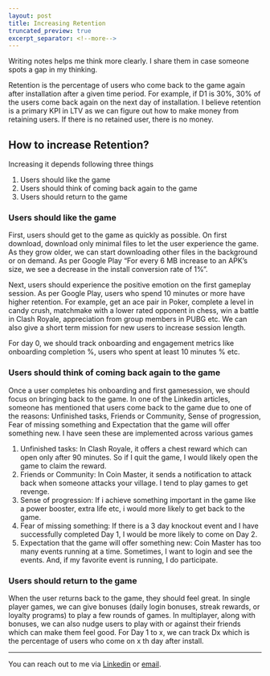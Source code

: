 ```yaml
---
layout: post
title: Increasing Retention
truncated_preview: true
excerpt_separator: <!--more-->
---
```

<div class="message">
Writing notes helps me think more clearly. I share them in case someone spots a gap in my thinking.
</div>

Retention is the percentage of users who come back to the game again after installation after a given time period. For example, if D1 is 30%, 30% of the users come back again on the next day of installation. I believe retention is a primary KPI in LTV as we can figure out how to make money from retaining users. If there is no retained user, there is no money.

## How to increase Retention? 

Increasing it depends following three things

1. Users should like the game 
2. Users should think of coming back again to the game
3. Users should return to the game 

<!--more-->

### Users should like the game

First, users should get to the game as quickly as possible. On first download, download only minimal files to let the user experience the game. As they grow older, we can start downloading other files in the background or on demand. As per Google Play “For every 6 MB increase to an APK’s size, we see a decrease in the install conversion rate of 1%”.

Next, users should experience the positive emotion on the first gameplay session. As per Google Play, users who spend 10 minutes or more have higher retention. For example, get an ace pair in Poker, complete a level in candy crush, matchmake with a lower rated opponent in chess, win a battle in Clash Royale, appreciation from group members in PUBG etc. We can also give a short term mission for new users to increase session length. 

For day 0, we should track onboarding and engagement metrics like onboarding completion %, users who spent at least 10 minutes % etc. 

### Users should think of coming back again to the game

Once a user completes his onboarding and first gamesession, we should focus on bringing back to the game. In one of the Linkedin articles, someone has mentioned that users come back to the game due to one of the reasons: Unfinished tasks, Friends or Community, Sense of progression, Fear of missing something and Expectation that the game will offer something new. I have seen these are implemented across various games

1. Unfinished tasks: In Clash Royale, it offers a chest reward which can open only after 90 minutes. So if I quit the game, I would likely open the game to claim the reward.
2. Friends or Community: In Coin Master, it sends a notification to attack back when someone attacks your village. I tend to play games to get revenge. 
3. Sense of progression: If i achieve something important in the game like a power booster, extra life etc, i would more likely to get back to the game. 
4. Fear of missing something: If there is a 3 day knockout event and I have successfully completed Day 1, I would be more likely to come on Day 2. 
5. Expectation that the game will offer something new: Coin Master has too many events running at a time. Sometimes, I want to login and see the events. And, if my favorite event is running, I do participate.

### Users should return to the game 

When the user returns back to the game, they should feel great. In single player games, we can give bonuses (daily login bonuses, streak rewards, or loyalty programs) to play a few rounds of games. In multiplayer, along with bonuses, we can also nudge users to play with or against their friends which can make them feel good. For Day 1 to x, we can track Dx which is the percentage of users who come on x th day after install.

-----
You can reach out to me via [Linkedin](https://www.linkedin.com/in/rohitgupta61) or [email](mailto:rohit.x.gupta@iiml.org).
